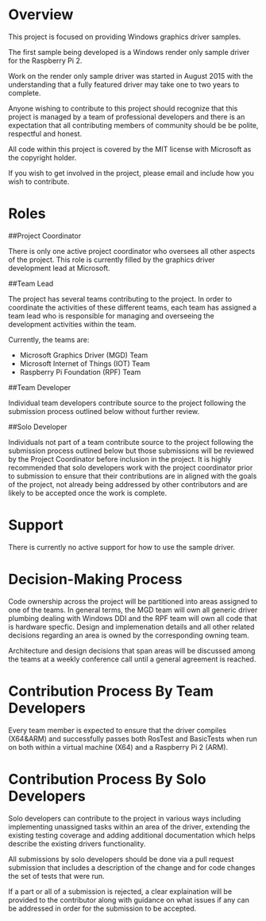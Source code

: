 # Overview

This project is focused on providing Windows graphics driver samples.

The first sample being developed is a Windows render only sample driver for the
Raspberry Pi 2.

Work on the render only sample driver was started in August 2015 with the
understanding that a fully featured driver may take one to two years to
complete.

Anyone wishing to contribute to this project should recognize that this project
is managed by a team of professional developers and there is an expectation
that all contributing members of community should be be polite, respectful and
honest.

All code within this project is covered by the MIT license with Microsoft as
the copyright holder.

If you wish to get involved in the project, please email <create project DL>
and include how you wish to contribute.

# Roles

##Project Coordinator

There is only one active project coordinator who oversees
all other aspects of the project.  This role is currently filled by the
graphics driver development lead at Microsoft.

##Team Lead

The project has several teams contributing to the project.  In
order to coordinate the activities of these different teams, each team has
assigned a team lead who is responsible for managing and overseeing the
development activities within the team.

Currently, the teams are:
- Microsoft Graphics Driver (MGD) Team
- Microsoft Internet of Things (IOT) Team
- Raspberry Pi Foundation (RPF) Team

##Team Developer

Individual team developers contribute source to the project
following the submission process outlined below without further review.

##Solo Developer

Individuals not part of a team contribute source to the
project following the submission process outlined below but those submissions
will be reviewed by the Project Coordinator before inclusion in the project. It
is highly recommended that solo developers work with the project coordinator
prior to submission to ensure that their contributions are in aligned with the
goals of the project, not already being addressed by other contributors and are
likely to be accepted once the work is complete.

# Support

There is currently no active support for how to use the sample driver.

# Decision-Making Process

Code ownership across the project will be partitioned into areas assigned to
one of the teams.  In general terms, the MGD team will own all generic driver
plumbing dealing with Windows DDI and the RPF team will own all code that is
hardware specfic.  Design and implemenation details and all other related
decisions regarding an area is owned by the corresponding owning team.

Architecture and design decisions that span areas will be discussed among the
teams at a weekly conference call until a general agreement is reached.

# Contribution Process By Team Developers

Every team member is expected to ensure that the driver compiles (X64&ARM)
and successfully passes both RosTest and BasicTests when run on both within a
virtual machine (X64) and a Raspberry Pi 2 (ARM).

# Contribution Process By Solo Developers

Solo developers can contribute to the project in various ways including
implementing unassigned tasks within an area of the driver, extending the 
existing testing coverage and adding additional documentation which helps 
describe the existing drivers functionality.

All submissions by solo developers should be done via a pull request
submission that includes a description of the change and for code changes
the set of tests that were run.

If a part or all of a submission is rejected, a clear explaination will be
provided to the contributor along with guidance on what issues if any can be
addressed in order for the submission to be accepted.
